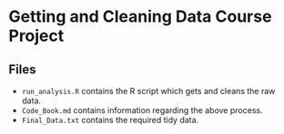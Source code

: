 # Getting and Cleaning Data Course Project
## Files
* `run_analysis.R` contains the R script which gets and cleans the raw data.
* `Code_Book.md` contains information regarding the above process.
* `Final_Data.txt` contains the required tidy data.
